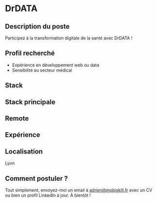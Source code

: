 # DrDATA

## Description du poste

Participez à la transformation digitale de la santé avec DrDATA !

## Profil recherché

- Expérience en développement web ou data
- Sensibilité au secteur médical

## Stack


## Stack principale


## Remote


## Expérience


## Localisation

Lyon

## Comment postuler ?

Tout simplement, envoyez-moi un email à adrien@mobiskill.fr avec un CV ou bien un profil LinkedIn à jour. À bientôt !
